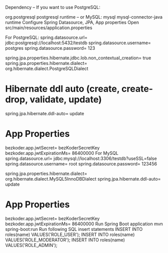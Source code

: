 Dependency
– If you want to use PostgreSQL:

<dependency>
  <groupId>org.postgresql</groupId>
  <artifactId>postgresql</artifactId>
  <scope>runtime</scope>
</dependency>
– or MySQL:

<dependency>
  <groupId>mysql</groupId>
  <artifactId>mysql-connector-java</artifactId>
  <scope>runtime</scope>
</dependency>
Configure Spring Datasource, JPA, App properties
Open src/main/resources/application.properties

For PostgreSQL:
spring.datasource.url= jdbc:postgresql://localhost:5432/testdb
spring.datasource.username= postgres
spring.datasource.password= 123

spring.jpa.properties.hibernate.jdbc.lob.non_contextual_creation= true
spring.jpa.properties.hibernate.dialect= org.hibernate.dialect.PostgreSQLDialect

# Hibernate ddl auto (create, create-drop, validate, update)
spring.jpa.hibernate.ddl-auto= update

# App Properties
bezkoder.app.jwtSecret= bezKoderSecretKey
bezkoder.app.jwtExpirationMs= 86400000
For MySQL
spring.datasource.url= jdbc:mysql://localhost:3306/testdb?useSSL=false
spring.datasource.username= root
spring.datasource.password= 123456

spring.jpa.properties.hibernate.dialect= org.hibernate.dialect.MySQL5InnoDBDialect
spring.jpa.hibernate.ddl-auto= update

# App Properties
bezkoder.app.jwtSecret= bezKoderSecretKey
bezkoder.app.jwtExpirationMs= 86400000
Run Spring Boot application
mvn spring-boot:run
Run following SQL insert statements
INSERT INTO roles(name) VALUES('ROLE_USER');
INSERT INTO roles(name) VALUES('ROLE_MODERATOR');
INSERT INTO roles(name) VALUES('ROLE_ADMIN');
